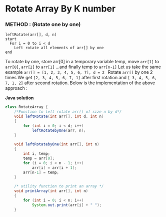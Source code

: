 # Rotate Array By K  number
### METHOD : (Rotate one by one)  

```
leftRotate(arr[], d, n)
start
  For i = 0 to i < d
    Left rotate all elements of arr[] by one
end
```

To rotate by one, store arr[0] in a temporary variable temp, move `arr[1]` to `arr[0]`, `arr[2]` to `arr[1]` …and finally temp to `arr[n-1]`
Let us take the same example `arr[] = [1, 2, 3, 4, 5, 6, 7], d = 2 `
Rotate `arr[]` by one 2 times 
We get `[2, 3, 4, 5, 6, 7, 1]` after first rotation and `[ 3, 4, 5, 6, 7, 1, 2]` after second rotation.
Below is the implementation of the above approach : 

**Java solution**

```java
class RotateArray {
    /*Function to left rotate arr[] of size n by d*/
    void leftRotate(int arr[], int d, int n)
    {
        for (int i = 0; i < d; i++)
            leftRotatebyOne(arr, n);
    }
 
    void leftRotatebyOne(int arr[], int n)
    {
        int i, temp;
        temp = arr[0];
        for (i = 0; i < n - 1; i++)
            arr[i] = arr[i + 1];
        arr[n-1] = temp;
    }
 
    /* utility function to print an array */
    void printArray(int arr[], int n)
    {
        for (int i = 0; i < n; i++)
            System.out.print(arr[i] + " ");
    }
```
